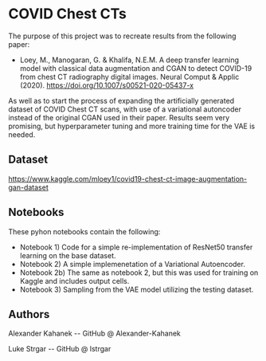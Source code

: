 # COVID Chest CTs

The purpose of this project was to recreate results from the following paper:

+ Loey, M., Manogaran, G. & Khalifa, N.E.M. A deep transfer learning model with classical data augmentation and CGAN to detect COVID-19 from chest CT radiography digital images. Neural Comput & Applic (2020). https://doi.org/10.1007/s00521-020-05437-x

As well as to start the process of expanding the artificially generated dataset of COVID Chest CT scans, with use of a variational autoncoder instead of the original CGAN used in their paper. Results seem very promising, but hyperparameter tuning and more training time for the VAE is needed.

## Dataset

https://www.kaggle.com/mloey1/covid19-chest-ct-image-augmentation-gan-dataset


## Notebooks

These pyhon notebooks contain the following:

* Notebook 1) Code for a simple re-implementation of ResNet50 transfer learning on the base dataset.
* Notebook 2) A simple implemenetation of a Variational Autoencoder. 
* Notebook 2b) The same as notebook 2, but this was used for training on Kaggle and includes output cells.
* Notebook 3) Sampling from the VAE model utilizing the testing dataset.

## Authors

Alexander Kahanek -- GitHub @ Alexander-Kahanek

Luke Strgar -- GitHub @ lstrgar
